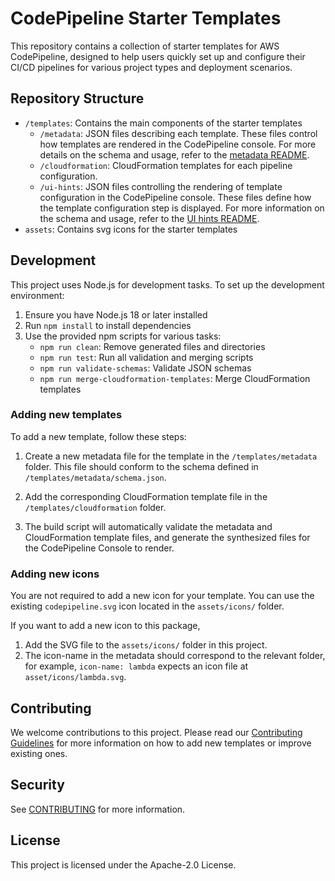 # CodePipeline Starter Templates

This repository contains a collection of starter templates for AWS CodePipeline, designed to help users quickly set up and configure their CI/CD pipelines for various project types and deployment scenarios.

## Repository Structure

- `/templates`: Contains the main components of the starter templates
  - `/metadata`: JSON files describing each template. These files control how templates are rendered in the CodePipeline console. For more details on the schema and usage, refer to the [metadata README](templates/metadata/README.md).
  - `/cloudformation`: CloudFormation templates for each pipeline configuration.
  - `/ui-hints`: JSON files controlling the rendering of template configuration in the CodePipeline console. These files define how the template configuration step is displayed. For more information on the schema and usage, refer to the [UI hints README](templates/ui-hints/README.md).
- `assets`: Contains svg icons for the starter templates 


## Development

This project uses Node.js for development tasks. To set up the development environment:

1. Ensure you have Node.js 18 or later installed
2. Run `npm install` to install dependencies
3. Use the provided npm scripts for various tasks:
   - `npm run clean`: Remove generated files and directories
   - `npm run test`: Run all validation and merging scripts
   - `npm run validate-schemas`: Validate JSON schemas
   - `npm run merge-cloudformation-templates`: Merge CloudFormation templates

### Adding new templates
 
To add a new template, follow these steps:
 
1. Create a new metadata file for the template in the `/templates/metadata` folder. This file should conform to the schema defined in `/templates/metadata/schema.json`.
 
2. Add the corresponding CloudFormation template file in the `/templates/cloudformation` folder.
 
3. The build script will automatically validate the metadata and CloudFormation template files, and generate the synthesized files for the CodePipeline Console to render.
 
### Adding new icons
 
You are not required to add a new icon for your template. You can use the existing `codepipeline.svg` icon located in the `assets/icons/` folder. 

If you want to add a new icon to this package,
1. Add the SVG file to the `assets/icons/` folder in this project.
2. The icon-name in the metadata should correspond to the relevant folder, for example, `icon-name: lambda` expects an icon file at `asset/icons/lambda.svg`.


## Contributing

We welcome contributions to this project. Please read our [Contributing Guidelines](CONTRIBUTING.md) for more information on how to add new templates or improve existing ones.

## Security

See [CONTRIBUTING](CONTRIBUTING.md#security-issue-notifications) for more information.

## License

This project is licensed under the Apache-2.0 License.

